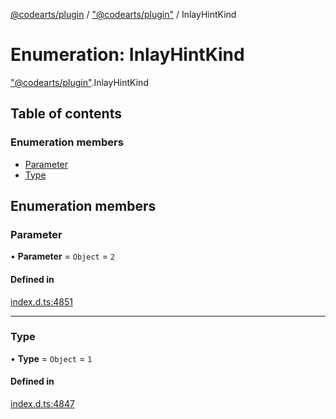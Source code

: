 [@codearts/plugin](../README.md) / ["@codearts/plugin"](../modules/_codearts_plugin_.md) / InlayHintKind

# Enumeration: InlayHintKind

["@codearts/plugin"](../modules/_codearts_plugin_.md).InlayHintKind

## Table of contents

### Enumeration members

- [Parameter](codearts_plugin_.InlayHintKind.md#parameter)
- [Type](codearts_plugin_.InlayHintKind.md#type)

## Enumeration members

### Parameter

• **Parameter** = `Object` = `2`

#### Defined in

[index.d.ts:4851](https://github.com/huaweicloud/cloudide-plugin-api/blob/03c74e5/index.d.ts#L4851)

___

### Type

• **Type** = `Object` = `1`

#### Defined in

[index.d.ts:4847](https://github.com/huaweicloud/cloudide-plugin-api/blob/03c74e5/index.d.ts#L4847)
